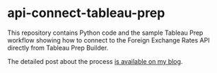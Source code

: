 # api-connect-tableau-prep
 This repository contains Python code and the sample Tableau Prep workflow showing how to connect to the Foreign Exchange Rates API directly from Tableau Prep Builder. 
 
 The detailed post about the process [is available on my blog](https://www.prosvetova.com/blog/2021-02-14-tableau-prep-api-python). 

